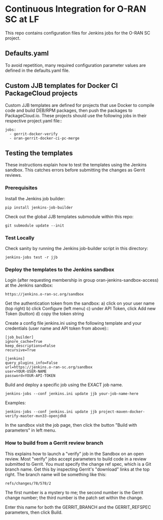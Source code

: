# Continuous Integration for O-RAN SC at LF

This repo contains configuration files for Jenkins jobs for the
O-RAN SC project.

## Defaults.yaml

To avoid repetition, many required configuration parameter values
are defined in the defaults.yaml file.

## Custom JJB templates for Docker CI PackageCloud projects

Custom JJB templates are defined for projects that use Docker to
compile code and build DEB/RPM packages, then push the packages to
PackageCloud.io. These projects should use the following jobs in
their respective project.yaml file::

    jobs:
      - gerrit-docker-verify
      - oran-gerrit-docker-ci-pc-merge

## Testing the templates

These instructions explain how to test the templates using the Jenkins
sandbox. This catches errors before submitting the changes as Gerrit
reviews.

### Prerequisites

Install the Jenkins job builder:

    pip install jenkins-job-builder

Check out the global JJB templates submodule within this repo:

    git submodule update --init

### Test Locally

Check sanity by running the Jenkins job-builder script in this directory:

    jenkins-jobs test -r jjb

### Deploy the templates to the Jenkins sandbox

Login (after requesting membership in group
oran-jenkins-sandbox-access) at the Jenkins sandbox:

    https://jenkins.o-ran-sc.org/sandbox

Get the authentication token from the sandbox:
a) click on your user name (top right)
b) click Configure (left menu)
c) under API Token, click Add new Token (button)
d) copy the token string

Create a config file jenkins.ini using the following template and your
credentials (user name and API token from above)::

    [job_builder]
    ignore_cache=True
    keep_descriptions=False
    recursive=True

    [jenkins]
    query_plugins_info=False
    url=https://jenkins.o-ran-sc.org/sandbox
    user=YOUR-USER-NAME
    password=YOUR-API-TOKEN

Build and deploy a specific job using the EXACT job name.

    jenkins-jobs --conf jenkins.ini update jjb your-job-name-here

Examples:

    jenkins-jobs --conf jenkins.ini update jjb project-maven-docker-verify-master-mvn33-openjdk8

In the sandbox visit the job page, then click the button "Build with
parameters" in left menu.

### How to build from a Gerrit review branch

This explains how to launch a "verify" job in the Sandbox on an open
review. Most "verify" jobs accept parameters to build code in a
review submitted to Gerrit. You must specify the change ref spec,
which is a Git branch name. Get this by inspecting Gerrit's
"download" links at the top right. The branch name will be something
like this:

    refs/changes/78/578/2

The first number is a mystery to me; the second number is the Gerrit
change number; the third number is the patch set within the change.

Enter this name for both the GERRIT_BRANCH and the GERRIT_REFSPEC
parameters, then click Build.
